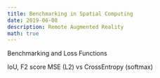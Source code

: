 ```yaml
---
title: Benchmarking in Spatial Computing
date: 2019-06-08
description: Remote Augmented Reality
math: true
---
```



Benchmarking and Loss Functions

IoU, F2 score
MSE (L2) vs CrossEntropy (softmax)